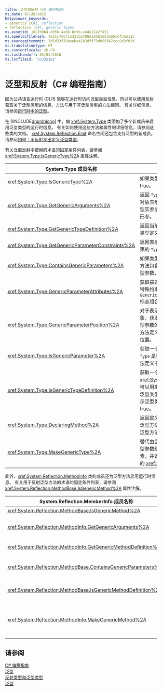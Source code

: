 ```yaml
---
title: 泛型和反射（C# 编程指南）
ms.date: 07/20/2015
helpviewer_keywords:
- generics [C#], reflection
- reflection [C#], generic types
ms.assetid: 162fd9b4-dd5b-4abb-8c9b-e44e21e2f451
ms.openlocfilehash: 7e35c7d6712323bd7088ad68160da05cdf3a5115
ms.sourcegitcommit: 3d5d33f384eeba41b2dff79d096f47ccc8d8f03d
ms.translationtype: HT
ms.contentlocale: zh-CN
ms.lasthandoff: 05/04/2018
ms.locfileid: "33335181"
---
```

# <a name="generics-and-reflection-c-programming-guide"></a>泛型和反射（C# 编程指南）
因为公共语言运行时 (CLR) 能够在运行时访问泛型类型信息，所以可以使用反射获取关于泛型类型的信息，方法与用于非泛型类型的方法相同。 有关详细信息，请参阅[运行时中的泛型](../../../csharp/programming-guide/generics/generics-in-the-run-time.md)。  
  
 在 [!INCLUDE[dnprdnlong](~/includes/dnprdnlong-md.md)] 中，向 <xref:System.Type> 类添加了多个新成员来启用泛型类型的运行时信息。 有关如何使用这些方法和属性的详细信息，请参阅这些类的文档。 <xref:System.Reflection.Emit> 命名空间还包含支持泛型的新成员。 请参阅[如何：用反射发出定义泛型类型](../../../framework/reflection-and-codedom/how-to-define-a-generic-type-with-reflection-emit.md)。  
  
 有关泛型反射中使用的术语的固定条件列表，请参阅 <xref:System.Type.IsGenericType%2A> 属性注解。  
  
|System.Type 成员名称|描述|  
|-----------------------------|-----------------|  
|<xref:System.Type.IsGenericType%2A>|如果类型是泛型，则返回 true。|  
|<xref:System.Type.GetGenericArguments%2A>|返回 `Type` 对象的数组，这些对象表示为构造类型提供的类型实参或泛型类型定义的类型形参。|  
|<xref:System.Type.GetGenericTypeDefinition%2A>|返回当前构造类型的基础泛型类型定义。|  
|<xref:System.Type.GetGenericParameterConstraints%2A>|返回表示当前泛型类型参数约束的 `Type` 对象的数组。|  
|<xref:System.Type.ContainsGenericParameters%2A>|如果类型或任何其封闭类型或方法包含未提供特定类型的类型参数，则返回 true。|  
|<xref:System.Type.GenericParameterAttributes%2A>|获取描述当前泛型类型参数的特殊约束的 `GenericParameterAttributes` 标志组合。|  
|<xref:System.Type.GenericParameterPosition%2A>|对于表示类型参数的 `Type` 对象，获取类型参数在声明其类型参数的泛型类型定义或泛型方法定义的类型参数列表中的位置。|  
|<xref:System.Type.IsGenericParameter%2A>|获取一个值，该值指示当前 `Type` 是否表示泛型类型或方法定义中的类型参数。|  
|<xref:System.Type.IsGenericTypeDefinition%2A>|获取一个值，该值指示当前 <xref:System.Type> 是否表示可以用来构造其他泛型类型的泛型类型定义。 如果该类型表示泛型类型的定义，则返回 true。|  
|<xref:System.Type.DeclaringMethod%2A>|返回定义当前泛型类型参数的泛型方法，如果类型参数未由泛型方法定义，则返回 null。|  
|<xref:System.Type.MakeGenericType%2A>|替代由当前泛型类型定义的类型参数组成的类型数组的元素，并返回表示结果构造类型的 <xref:System.Type> 对象。|  
  
 此外，<xref:System.Reflection.MethodInfo> 类的成员还为泛型方法启用运行时信息。 有关用于反射泛型方法的术语的固定条件列表，请参阅 <xref:System.Reflection.MethodBase.IsGenericMethod%2A> 属性注解。  
  
|System.Reflection.MemberInfo 成员名称|描述|  
|----------------------------------------------|-----------------|  
|<xref:System.Reflection.MethodBase.IsGenericMethod%2A>|如果方法是泛型，则返回 true。|  
|<xref:System.Reflection.MethodInfo.GetGenericArguments%2A>|返回类型对象的数组，这些对象表示构造泛型方法的类型实参或泛型方法定义的类型形参。|  
|<xref:System.Reflection.MethodInfo.GetGenericMethodDefinition%2A>|返回当前构造方法的基础泛型方法定义。|  
|<xref:System.Reflection.MethodBase.ContainsGenericParameters%2A>|如果方法或任何其封闭类型包含未提供特定类型的任何类型参数，则返回 true。|  
|<xref:System.Reflection.MethodBase.IsGenericMethodDefinition%2A>|如果当前 <xref:System.Reflection.MethodInfo> 表示泛型方法的定义，则返回 true。|  
|<xref:System.Reflection.MethodInfo.MakeGenericMethod%2A>|用类型数组的元素替代当前泛型方法定义的类型参数，并返回表示结果构造方法的 <xref:System.Reflection.MethodInfo> 对象。|  
  
## <a name="see-also"></a>请参阅  
 [C# 编程指南](../../../csharp/programming-guide/index.md)  
 [泛型](../../../csharp/programming-guide/generics/index.md)  
 [反射类型和泛型类型](../../../framework/reflection-and-codedom/reflection-and-generic-types.md)  
 [泛型](~/docs/standard/generics/index.md)
